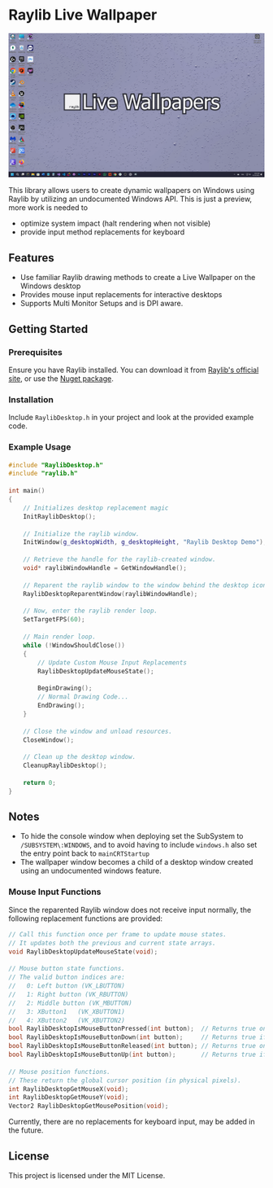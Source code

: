 # Raylib Live Wallpaper
![title](images/preview.png)

This library allows users to create dynamic wallpapers on Windows using Raylib by utilizing an undocumented Windows API.
This is just a preview, more work is needed to
- optimize system impact (halt rendering when not visible)
- provide input method replacements for keyboard

## Features

- Use familiar Raylib drawing methods to create a Live Wallpaper on the Windows desktop
- Provides mouse input replacements for interactive desktops 
- Supports Multi Monitor Setups and is DPI aware.

## Getting Started

### Prerequisites

Ensure you have Raylib installed. You can download it from [Raylib's official site](https://www.raylib.com/), or use the [Nuget package](https://www.nuget.org/packages/raylib/).

### Installation

Include `RaylibDesktop.h` in your project and look at the provided example code.

### Example Usage

```cpp
#include "RaylibDesktop.h"
#include "raylib.h"

int main()
{
    // Initializes desktop replacement magic
    InitRaylibDesktop();

    // Initialize the raylib window.
    InitWindow(g_desktopWidth, g_desktopHeight, "Raylib Desktop Demo");

    // Retrieve the handle for the raylib-created window.
    void* raylibWindowHandle = GetWindowHandle();

    // Reparent the raylib window to the window behind the desktop icons.
    RaylibDesktopReparentWindow(raylibWindowHandle);

    // Now, enter the raylib render loop.
    SetTargetFPS(60);

    // Main render loop.
    while (!WindowShouldClose())
    {
        // Update Custom Mouse Input Replacements
        RaylibDesktopUpdateMouseState();

        BeginDrawing();
        // Normal Drawing Code...
        EndDrawing();
    }

    // Close the window and unload resources.
    CloseWindow();

    // Clean up the desktop window.
    CleanupRaylibDesktop();

    return 0;
}
```

## Notes

- To hide the console window when deploying set the SubSystem to `/SUBSYSTEM\:WINDOWS`, and to avoid having to include `windows.h` also set the entry point back to `mainCRTStartup`
- The wallpaper window becomes a child of a desktop window created using an undocumented windows feature.

### Mouse Input Functions

Since the reparented Raylib window does not receive input normally, the following replacement functions are provided:

```cpp
// Call this function once per frame to update mouse states.
// It updates both the previous and current state arrays.
void RaylibDesktopUpdateMouseState(void);

// Mouse button state functions.
// The valid button indices are:
//   0: Left button (VK_LBUTTON)
//   1: Right button (VK_RBUTTON)
//   2: Middle button (VK_MBUTTON)
//   3: XButton1   (VK_XBUTTON1)
//   4: XButton2   (VK_XBUTTON2)
bool RaylibDesktopIsMouseButtonPressed(int button);  // Returns true only on the frame the button was pressed.
bool RaylibDesktopIsMouseButtonDown(int button);     // Returns true if the button is currently down.
bool RaylibDesktopIsMouseButtonReleased(int button); // Returns true only on the frame the button was released.
bool RaylibDesktopIsMouseButtonUp(int button);       // Returns true if the button is currently up.

// Mouse position functions.
// These return the global cursor position (in physical pixels).
int RaylibDesktopGetMouseX(void);
int RaylibDesktopGetMouseY(void);
Vector2 RaylibDesktopGetMousePosition(void);
```

Currently, there are no replacements for keyboard input,  may be added in the future.

## License

This project is licensed under the MIT License.

